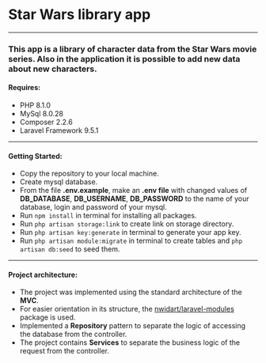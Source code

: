 # Star Wars library app

---

### This app is a library of character data from the Star Wars movie series. Also in the application it is possible to add new data about new characters.

#### Requires:

- PHP 8.1.0
- MySql 8.0.28
- Composer 2.2.6
- Laravel Framework 9.5.1
---
#### Getting Started:

- Copy the repository to your local machine.
- Create mysql database.
- From the file **.env.example**, make an **.env file** with changed values of **DB_DATABASE**, **DB_USERNAME**, **DB_PASSWORD** to the name of your database, login and password of your mysql.
- Run ```npm install``` in terminal for installing all packages.
- Run ```php artisan storage:link``` to create link on storage directory.
- Run ```php artisan key:generate``` in terminal to generate your app key.
- Run ```php artisan module:migrate``` in terminal to create tables and ```php artisan db:seed``` to seed them.
---
#### Project architecture:

- The project was implemented using the standard architecture of the **MVC**. 
- For easier orientation in its structure, the [nwidart/laravel-modules](https://github.com/nWidart/laravel-modules) package is used.
- Implemented a **Repository** pattern to separate the logic of accessing the database from the controller.
- The project contains **Services** to separate the business logic of the request from the controller.

